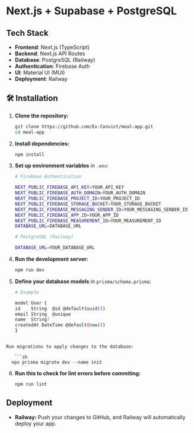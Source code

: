 # Next.js + Supabase + PostgreSQL

## Tech Stack

- **Frontend**: Next.js (TypeScript)
- **Backend**: Next.js API Routes
- **Database**: PostgreSQL (Railway)
- **Authentication**: Firebase Auth
- **UI**: Material UI (MUI)
- **Deployment**: Railway

## 🛠️ Installation

1. **Clone the repository:**

   ```sh
   git clone https://github.com/Ex-Convict/meal-app.git
   cd meal-app
   ```

2. **Install dependencies:**

   ```sh
   npm install
   ```

3. **Set up environment variables** in `.env`:

   ```sh
   # Firebase Authentication

   NEXT_PUBLIC_FIREBASE_API_KEY=YOUR_API_KEY
   NEXT_PUBLIC_FIREBASE_AUTH_DOMAIN=YOUR_AUTH_DOMAIN
   NEXT_PUBLIC_FIREBASE_PROJECT_ID=YOUR_PROJECT_ID
   NEXT_PUBLIC_FIREBASE_STORAGE_BUCKET=YOUR_STORAGE_BUCKET
   NEXT_PUBLIC_FIREBASE_MESSAGING_SENDER_ID=YOUR_MESSAGING_SENDER_ID
   NEXT_PUBLIC_FIREBASE_APP_ID=YOUR_APP_ID
   NEXT_PUBLIC_FIREBASE_MEASUREMENT_ID=YOUR_MEASUREMENT_ID
   DATABASE_URL=DATABASE_URL

   # PostgreSQL (Railway)

   DATABASE_URL=YOUR_DATABASE_URL

   ```

4. **Run the development server:**

   ```sh
   npm run dev
   ```

5. **Define your database models** in `prisma/schema.prisma`:

   ```sh
   # Example

   model User {
   id    String  @id @default(uuid())
   email String  @unique
   name  String?
   createdAt DateTime @default(now())
   }
   ```

````

Run migrations to apply changes to the database:

   ```sh
  npx prisma migrate dev --name init

````

6. **Run this to check for lint errors before commiting:**

   ```sh
   npm run lint
   ```

## Deployment

- **Railway:** Push your changes to GitHub, and Railway will automatically deploy your app.
